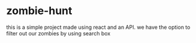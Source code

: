 # zombie-hunt
this is a simple project made using react and an API.
we have the option to filter out our zombies by using search box
